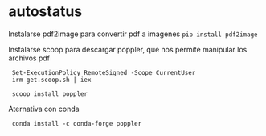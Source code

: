 # autostatus

Instalarse pdf2image para convertir pdf a imagenes
```pip install pdf2image```

Instalarse scoop para descargar poppler, que nos permite manipular los archivos pdf
```
 Set-ExecutionPolicy RemoteSigned -Scope CurrentUser
 irm get.scoop.sh | iex
```
 
```
 scoop install poppler
```
 
 Aternativa con conda 
```
 conda install -c conda-forge poppler
```
